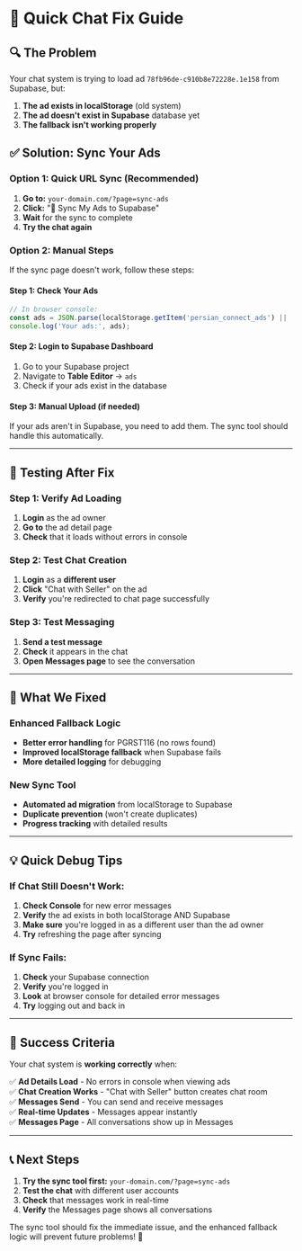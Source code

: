 # 🚀 **Quick Chat Fix Guide**

## 🔍 **The Problem**

Your chat system is trying to load ad `78fb96de-c910b8e72228e.1e158` from Supabase, but:

1. **The ad exists in localStorage** (old system)
2. **The ad doesn't exist in Supabase** database yet
3. **The fallback isn't working properly**

## ✅ **Solution: Sync Your Ads**

### **Option 1: Quick URL Sync (Recommended)**

1. **Go to:** `your-domain.com/?page=sync-ads`
2. **Click:** "🔄 Sync My Ads to Supabase"
3. **Wait** for the sync to complete
4. **Try the chat again**

### **Option 2: Manual Steps**

If the sync page doesn't work, follow these steps:

#### **Step 1: Check Your Ads**
```javascript
// In browser console:
const ads = JSON.parse(localStorage.getItem('persian_connect_ads') || '[]');
console.log('Your ads:', ads);
```

#### **Step 2: Login to Supabase Dashboard**
1. Go to your Supabase project
2. Navigate to **Table Editor** → `ads`
3. Check if your ads exist in the database

#### **Step 3: Manual Upload (if needed)**
If your ads aren't in Supabase, you need to add them. The sync tool should handle this automatically.

---

## 🧪 **Testing After Fix**

### **Step 1: Verify Ad Loading**
1. **Login** as the ad owner
2. **Go to** the ad detail page
3. **Check** that it loads without errors in console

### **Step 2: Test Chat Creation**
1. **Login** as a **different user**
2. **Click** "Chat with Seller" on the ad
3. **Verify** you're redirected to chat page successfully

### **Step 3: Test Messaging**
1. **Send a test message**
2. **Check** it appears in the chat
3. **Open Messages page** to see the conversation

---

## 🔧 **What We Fixed**

### **Enhanced Fallback Logic**
- **Better error handling** for PGRST116 (no rows found)
- **Improved localStorage fallback** when Supabase fails
- **More detailed logging** for debugging

### **New Sync Tool**
- **Automated ad migration** from localStorage to Supabase
- **Duplicate prevention** (won't create duplicates)
- **Progress tracking** with detailed results

---

## 💡 **Quick Debug Tips**

### **If Chat Still Doesn't Work:**

1. **Check Console** for new error messages
2. **Verify** the ad exists in both localStorage AND Supabase
3. **Make sure** you're logged in as a different user than the ad owner
4. **Try** refreshing the page after syncing

### **If Sync Fails:**

1. **Check** your Supabase connection
2. **Verify** you're logged in
3. **Look** at browser console for detailed error messages
4. **Try** logging out and back in

---

## 🎯 **Success Criteria**

Your chat system is **working correctly** when:

✅ **Ad Details Load** - No errors in console when viewing ads  
✅ **Chat Creation Works** - "Chat with Seller" button creates chat room  
✅ **Messages Send** - You can send and receive messages  
✅ **Real-time Updates** - Messages appear instantly  
✅ **Messages Page** - All conversations show up in Messages  

---

## 📞 **Next Steps**

1. **Try the sync tool first:** `your-domain.com/?page=sync-ads`
2. **Test the chat** with different user accounts
3. **Check** that messages work in real-time
4. **Verify** the Messages page shows all conversations

The sync tool should fix the immediate issue, and the enhanced fallback logic will prevent future problems! 🚀
